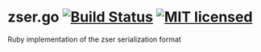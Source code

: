 # zser.go [![Build Status][build-image]][build-link] [![MIT licensed][license-image]][license-link]

[build-image]: https://secure.travis-ci.org/zcred/zser.svg?branch=master
[build-link]: http://travis-ci.org/zcred/zser
[license-image]: https://img.shields.io/badge/license-MIT-blue.svg
[license-link]: https://github.com/zcred/zser/blob/master/LICENSE.txt

Ruby implementation of the zser serialization format
